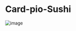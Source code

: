 # Card-pio-Sushi
![image](https://user-images.githubusercontent.com/59402365/123650865-5eae9a00-d801-11eb-87b2-2c7cc68f9b88.png)
